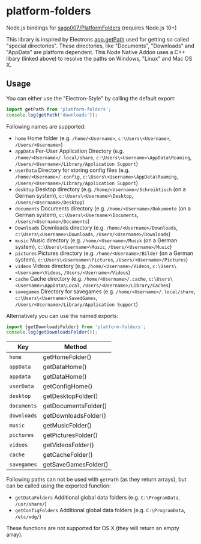 # platform-folders
Node.js bindings for [sago007/PlatformFolders](https://github.com/sago007/PlatformFolders) (requires Node.js 10+)

This library is inspired by Electrons [app.getPath](https://github.com/electron/electron/blob/master/docs/api/app.md#appgetpathname) used for getting so called "special directories".
These directories, like "Documents", "Downloads" and "AppData" are platform dependent. This Node Native Addon uses a C++ libary (linked above) to resolve the paths on Windows, "Linux" and Mac OS X.

## Usage
You can either use the "Electron-Style" by calling the default export:
```javascript
import getPath from 'platform-folders';
console.log(getPath('downloads'));
```
Following names are supported:
- `home` Home folder (e.g. `/home/<Username>`, `c:\Users\<Username>`, `/Users/<Username>`)
- `appData` Per-User Application Directory (e.g. `/home/<Username>/.local/share`, `c:\Users\<Username>\AppData\Roaming`, `/Users/<Username>/Library/Application Support`)
- `userData` Directory for storing config files (e.g. `/home/<Username>/.config`, `c:\Users\<Username>\AppData\Roaming`, `/Users/<Username>/Library/Application Support`)
- `desktop` Desktop directory (e.g. `/home/<Username>/Schreibtisch` (on a German system), `c:\Users\<Username>\Desktop`, `/Users/<Username>/Desktop`)
- `documents` Documents directory (e.g. `/home/<Username>/Dokumente` (on a German system), `c:\Users\<Username>\Documents`, `/Users/<Username>/Documents`)
- `Downloads` Downloads directory (e.g. `/home/<Username>/Downloads`, `c:\Users\<Username>\Downloads`, `/Users/<Username>/Downloads`)
- `music` Music directory (e.g. `/home/<Username>/Musik` (on a German system), `c:\Users\<Username>\Music`, `/Users/<Username>/Music`)
- `pictures` Pictures directory (e.g. `/home/<Username>/Bilder` (on a German system), `c:\Users\<Username>\Pictures`, `/Users/<Username>/Pictures`)
- `videos` Videos directory (e.g. `/home/<Username>/Videos`, `c:\Users\<Username>\Videos`, `/Users/<Username>/Videos`)
- `cache` Cache directory (e.g. `/home/<Username>/.cache`, `c:\Users\<Username>\AppData\Local`, `/Users/<Username>/Library/Caches`)
- `savegames` Directory for savegames (e.g. `/home/<Username>/.local/share`, `c:\Users\<Username>\SavedGames`, `/Users/<Username>/Library/Application Support`)

Alternatively you can use the named exports:
```javascript
import {getDownloadsFolder} from 'platform-folders';
console.log(getDownloadsFolder());
```

| Key             | Method                  |
|-----------------| ------------------------|
|`home`           |getHomeFolder()          |
|`appData`        |getDataHome()            |
|`appdata`        |getDataHome()            |
|`userData`       |getConfigHome()          |
|`desktop`        |getDesktopFolder()       |
|`documents`      |getDocumentsFolder()     |
|`downloads`      |getDownloadsFolder()     |
|`music`          |getMusicFolder()         |
|`pictures`       |getPicturesFolder()      |
|`videos`         |getVideosFolder()        |
|`cache`          |getCacheFolder()         |
|`savegames`      |getSaveGamesFolder()     |

Following paths can not be used with `getPath` (as they return arrays), but can be called using the exported function:

- `getDataFolders` Additional global data folders (e.g. `C:\ProgramData`, `/usr/share/`)
- `getConfigFolders` Additional global data folders (e.g. `C:\ProgramData`, `/etc/xdg/`)

These functions are not supported for OS X (they will return an empty array).
